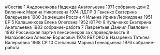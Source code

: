 #Состав
1 Андроненкова Надежда Анатольевна 1971 собрание-дом
2 Виленчик Марина Николаевна 1974 ЛДПР
3 Ганенко Екатерина Валерьевна 1980 За женщин России
4 Ильина Ирина Леонидовна 1951 ЕР
5 Калашникова Елена Олеговна 1952 КПРФ
6 Кульченко Екатерина Анатольевна 1983 собрание-работа
7 Лаврентьев Даниил Павлович 1992 Российская партия пенсионеров за справедливость
8 Малаховский Алексей Борисович 1978 ЯБЛОКО
9 Назаренко Татьяна Валерьевна 1968 СР
10 Степанова Марина Геннадьевна 1976 собрание-работа
